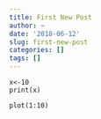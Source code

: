 ```yaml
---
title: First New Post
author: ~
date: '2018-06-12'
slug: first-new-post
categories: []
tags: []
---
```

```{r}
x<-10
print(x)
```
```{r}
plot(1:10)
```
